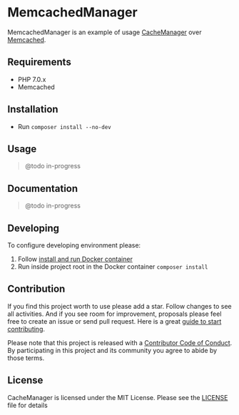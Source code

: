 MemcachedManager
================

MemcachedManager is an example of usage [CacheManager](https://github.com/picamator/CacheManager) over [Memcached](https://memcached.org/).

Requirements
------------
* PHP 7.0.x
* Memcached

Installation
------------
* Run `composer install --no-dev`

Usage
-----
> @todo in-progress

Documentation
-------------
> @todo in-progress

Developing
----------
To configure developing environment please:

1. Follow [install and run Docker container](dev/docker/README.md)
2. Run inside project root in the Docker container `composer install` 

Contribution
------------
If you find this project worth to use please add a star. Follow changes to see all activities.
And if you see room for improvement, proposals please feel free to create an issue or send pull request.
Here is a great [guide to start contributing](https://guides.github.com/activities/contributing-to-open-source/).

Please note that this project is released with a [Contributor Code of Conduct](http://contributor-covenant.org/version/1/4/).
By participating in this project and its community you agree to abide by those terms.

License
-------
CacheManager is licensed under the MIT License. Please see the [LICENSE](LICENSE.txt) file for details
